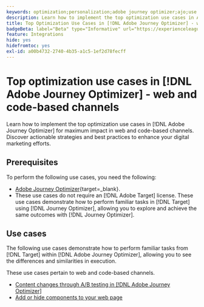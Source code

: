 ```yaml
---
keywords: optimization;personalization;adobe journey optimizer;ajo;use cases;scenarios;web;code-based
description: Learn how to implement the top optimization use cases in Adobe Journey Optimizer for maximum impact.
title: Top Optimization Use Cases in [!DNL Adobe Journey Optimizer] - web and code-based channels
badgeBeta: label="Beta" type="Informative" url="https://experienceleague.adobe.com/docs/target/using/introduction/intro.html#beta newtab=true" tooltip="What are Beta features in [!DNL Adobe Target]."
feature: Integrations
hide: yes
hidefromtoc: yes
exl-id: a00b4732-2740-4b35-a1c5-1ef2d78fecff
---
```

# Top optimization use cases in [!DNL Adobe Journey Optimizer] - web and code-based channels

Learn how to implement the top optimization use cases in [!DNL Adobe Journey Optimizer] for maximum impact in web and code-based channels. Discover actionable strategies and best practices to enhance your digital marketing efforts.

## Prerequisites

To perform the following use cases, you need the following:

* [Adobe Journey Optimizer](https://experienceleague.adobe.com/en/docs/journey-optimizer/using/get-started/get-started){target=_blank}.
* These use cases do not require an [!DNL Adobe Target] license. These use cases demonstrate how to perform familiar tasks in [!DNL Target] using [!DNL Journey Optimizer], allowing you to explore and achieve the same outcomes with [!DNL Journey Optimizer].

## Use cases

The following use cases demonstrate how to perform familiar tasks from [!DNL Target] within [!DNL Adobe Journey Optimizer], allowing you to see the differences and similarities in execution. 

These use cases pertain to web and code-based channels.

* [Content changes through A/B testing in [!DNL Adobe Journey Optimizer]](/help/main/c-integrating-target-with-mac/ajo/content-change-using-ajo.md)
* [Add or hide components to your web page](/help/main/c-integrating-target-with-mac/ajo/add-hide-content-using-ajo.md)
